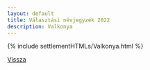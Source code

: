 ```yaml
---
layout: default
title: Választási névjegyzék 2022
description: Valkonya
---
```


{% include settlementHTMLs/Valkonya.html %}

[Vissza](./)